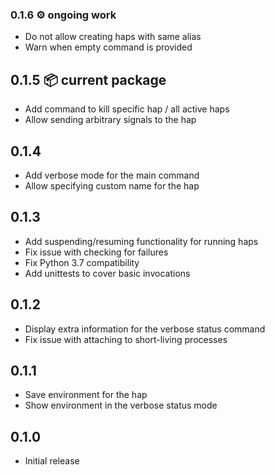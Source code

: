 ### 0.1.6 ⚙️ ongoing work

* Do not allow creating haps with same alias
* Warn when empty command is provided


## 0.1.5 📦 current package

* Add command to kill specific hap / all active haps
* Allow sending arbitrary signals to the hap


## 0.1.4

* Add verbose mode for the main command
* Allow specifying custom name for the hap


## 0.1.3

* Add suspending/resuming functionality for running haps
* Fix issue with checking for failures
* Fix Python 3.7 compatibility
* Add unittests to cover basic invocations


## 0.1.2

* Display extra information for the verbose status command
* Fix issue with attaching to short-living processes


## 0.1.1

* Save environment for the hap
* Show environment in the verbose status mode


## 0.1.0

* Initial release
